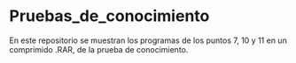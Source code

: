 # Pruebas_de_conocimiento
En este repositorio se muestran los programas de los puntos 7, 10 y 11 en un comprimido .RAR, de la prueba de conocimiento.
